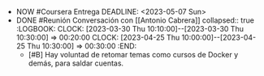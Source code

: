 - NOW #Coursera Entrega
  DEADLINE: <2023-05-07 Sun>
- DONE #Reunión Conversación con [[Antonio Cabrera]]
  collapsed:: true
  :LOGBOOK:
  CLOCK: [2023-03-30 Thu 10:10:00]--[2023-03-30 Thu 10:30:00] =>  00:20:00
  CLOCK: [2023-04-25 Thu 10:00:00]--[2023-04-25 Thu 10:30:00] =>  00:30:00
  :END:
  - [#B] Hay voluntad de retomar temas como cursos de Docker y demás, para saldar cuentas.
